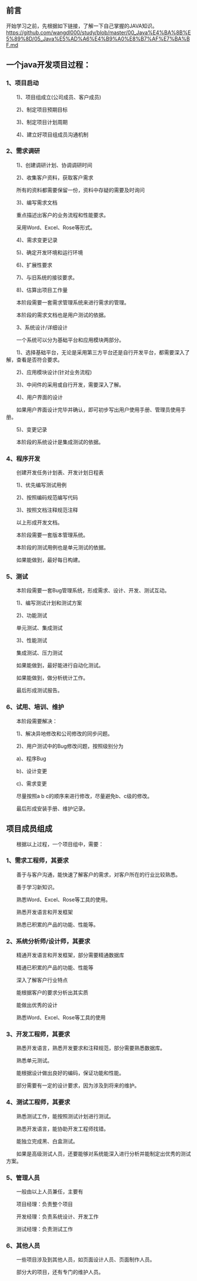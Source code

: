## 前言  
开始学习之前，先根据如下链接，了解一下自己掌握的JAVA知识。  
https://github.com/wangdl000/study/blob/master/00_Java%E4%BA%8B%E5%89%8D/05_Java%E5%AD%A6%E4%B9%A0%E8%B7%AF%E7%BA%BF.md

## 一个java开发项目过程：   

### 1、项目启动

　　1)、项目组成立(公司成员、客户成员)  

　　2)、制定项目预期目标  

　　3)、制定项目计划周期  

　　4)、建立好项目组成员沟通机制  

### 2、需求调研  

　　1)、创建调研计划、协调调研时间  

　　2)、收集客户资料，获取客户需求  

　　所有的资料都需要保留一份，资料中存疑的需要及时询问  

　　3)、编写需求文档  

　　重点描述出客户的业务流程和性能要求。  

　　采用Word、Excel、Rose等形式。  

　　4)、需求变更记录  

　　5)、确定开发环境和运行环境  

　　6)、扩展性要求  

　　7)、与旧系统的接驳要求。  

　　8)、估算出项目工作量  

　　本阶段需要一套需求管理系统来进行需求的管理。  

　　本阶段的需求文档也是用户测试的依据。  

　　3、系统设计/详细设计  

　　一个系统可以分为基础平台和应用模块两部分。  

　　1)、选择基础平台，无论是采用第三方平台还是自行开发平台，都需要深入了解，查看是否符合要求。  

　　2)、应用模块设计(针对业务流程)  

　　3)、中间件的采用或自行开发，需要深入了解。  

　　4)、用户界面的设计  

　　如果用户界面设计完毕并确认，即可初步写出用户使用手册、管理员使用手册。  

　　5)、变更记录  

　　本阶段的系统设计是集成测试的依据。  

### 4、程序开发  

　　创建开发任务计划表、开发计划日程表  

　　1)、优先编写测试用例  

　　2)、按照编码规范编写代码  

　　3)、按照文档注释规范注释  

　　以上形成开发文档。  

　　本阶段需要一套版本管理系统。  

　　本阶段的测试用例也是单元测试的依据。  

　　如果能做到，最好每日构建。  

### 5、测试

　　本阶段需要一套Bug管理系统，形成需求、设计、开发、测试互动。  

　　1)、编写测试计划和测试方案  

　　2)、功能测试  

　　单元测试、集成测试  

　　3)、性能测试  

　　集成测试、压力测试  

　　如果能做到，最好能进行自动化测试。  

　　如果能做到，做分析统计工作。  

　　最后形成测试报告。  

### 6、试用、培训、维护  

　　本阶段需要解决：  

　　1)、解决异地修改和公司修改的同步问题。  

　　2)、用户测试中的Bug修改问题，按照级别分为  

　　a)、程序Bug  

　　b)、设计变更  

　　c)、需求变更  

　　尽量按照a b c的顺序来进行修改，尽量避免b、c级的修改。  

　　最后形成安装手册、维护记录。  

## 项目成员组成

　　根据以上过程，一个项目组中，需要：  

### 1、需求工程师，其要求  

　　善于与客户沟通，能快速了解客户的需求，对客户所在的行业比较熟悉。  

　　善于学习新知识。  

　　熟悉Word、Excel、Rose等工具的使用。  

　　熟悉开发语言和开发框架  

　　熟悉已积累的产品的功能、性能等。  

### 2、系统分析师/设计师，其要求  

　　精通开发语言和开发框架，部分需要精通数据库  

　　精通已积累的产品的功能、性能等  

　　深入了解客户行业特点  

　　能根据客户的要求分析出其实质  

　　能做出优秀的设计  

　　熟悉Word、Excel、Rose等工具的使用  

### 3、开发工程师，其要求  

　　熟悉开发语言，熟悉开发要求和注释规范，部分需要熟悉数据库。  

　　熟悉单元测试。  

　　能根据设计做出良好的编码，保证功能和性能。  

　　部分需要有一定的设计要求，因为涉及到将来的维护。  

### 4、测试工程师，其要求  

　　熟悉测试工作，能按照测试计划进行测试。  

　　熟悉开发语言，能协助开发工程师找错。  

　　能独立完成黑、白盒测试。  

　　如果是高级测试人员，还要能够对系统能深入进行分析并能制定出优秀的测试方案。  

### 5、管理人员  

　　一般由以上人员兼任，主要有  

　　项目经理：负责整个项目  

　　开发经理：负责系统设计、开发工作  

　　测试经理：负责测试工作  

### 6、其他人员  

　　一些项目涉及到其他人员，如页面设计人员、页面制作人员。  

　　部分大的项目，还有专门的维护人员。  